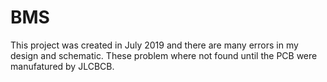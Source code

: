 # BMS
This project was created in July 2019 and there are many errors in my design and schematic. These problem where not found until the PCB were manufatured by JLCBCB.
